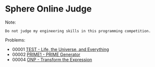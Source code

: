 # Sphere Online Judge
Note:
```
Do not judge my engineering skills in this programming competition. 
```


Problems:
* 00001 [TEST - Life, the Universe, and Everything](00001_TEST.md)
* 00002 [PRIME1 - PRIME Generator](00002_PRIME1.md)
* 00004 [ONP - Transform the Expression](00004_ONP.md)
